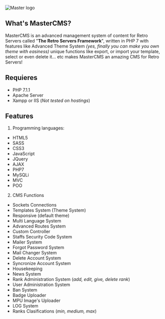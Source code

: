 ![Master logo](http://i.imgur.com/DajNToP.png)

## What's MasterCMS?

MasterCMS is an advanced management system of content for Retro Servers called "**The Retro Servers Framework**", written in PHP 7 with features like Advanced Theme System *(yes, finally you can make you own theme with easiness)* unique functions like export, or import your template, select or even delete it... etc makes MasterCMS an amazing CMS for Retro Servers!

## Requieres
* PHP 7.1.1
* Apache Server
* Xampp or IIS (*Not tested on hostings*)

## Features

1. Programming languages:
* HTML5
* SASS
* CSS3
* JavaScript
* JQuery
* AJAX
* PHP7
* MySQLi
* MVC
* POO

2. CMS Functions
* Sockets Connections
* Templates System (Theme System)
* Responsive (default theme)
* Multi Language System
* Advanced Routes System
* Custom Controller
* Staffs Security Code System
* Mailer System
* Forgot Password System
* Mail Changer System
* Delete Account System
* Syncronize Account System
* Housekeeping
* News System
* Rank Administration System (*add, edit, give, delete rank*)
* User Administration System
* Ban System
* Badge Uploader
* MPU Image's Uploader
* LOG System
* Ranks Clasifications (*min, medium, max*)
